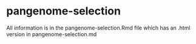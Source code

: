 # pangenome-selection

All information is in the pangenome-selection.Rmd file which has an .html version in pangenome-selection.md
